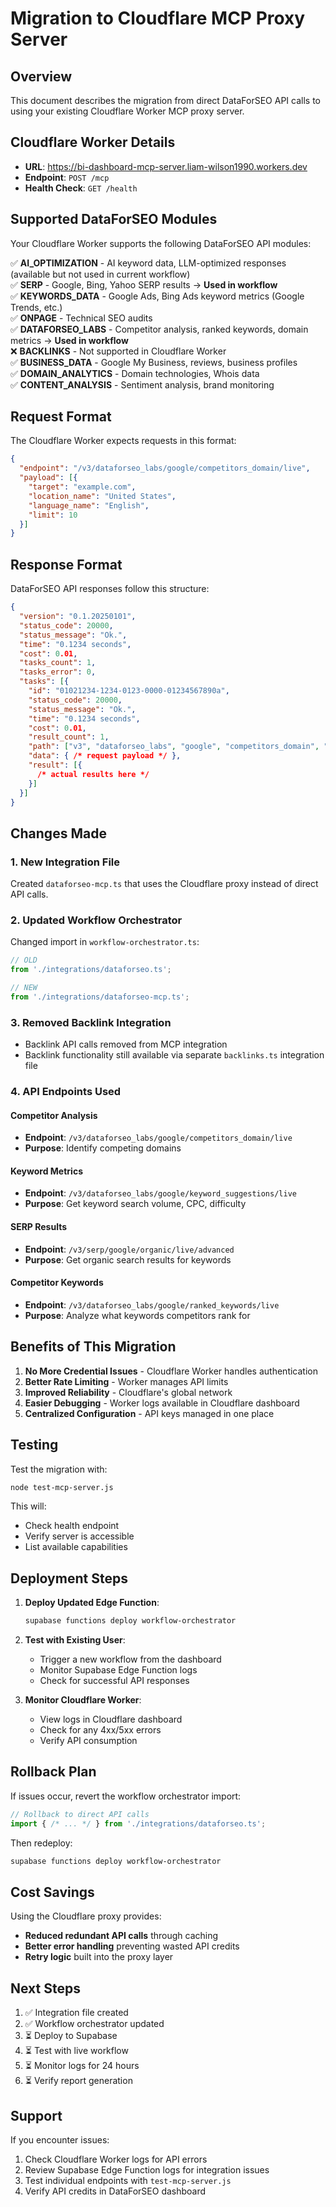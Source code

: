 # Migration to Cloudflare MCP Proxy Server

## Overview
This document describes the migration from direct DataForSEO API calls to using your existing Cloudflare Worker MCP proxy server.

## Cloudflare Worker Details
- **URL**: https://bi-dashboard-mcp-server.liam-wilson1990.workers.dev
- **Endpoint**: `POST /mcp`
- **Health Check**: `GET /health`

## Supported DataForSEO Modules

Your Cloudflare Worker supports the following DataForSEO API modules:

✅ **AI_OPTIMIZATION** - AI keyword data, LLM-optimized responses (available but not used in current workflow)  
✅ **SERP** - Google, Bing, Yahoo SERP results → **Used in workflow**  
✅ **KEYWORDS_DATA** - Google Ads, Bing Ads keyword metrics (Google Trends, etc.)  
✅ **ONPAGE** - Technical SEO audits  
✅ **DATAFORSEO_LABS** - Competitor analysis, ranked keywords, domain metrics → **Used in workflow**  
❌ **BACKLINKS** - Not supported in Cloudflare Worker  
✅ **BUSINESS_DATA** - Google My Business, reviews, business profiles  
✅ **DOMAIN_ANALYTICS** - Domain technologies, Whois data  
✅ **CONTENT_ANALYSIS** - Sentiment analysis, brand monitoring

## Request Format

The Cloudflare Worker expects requests in this format:

```json
{
  "endpoint": "/v3/dataforseo_labs/google/competitors_domain/live",
  "payload": [{
    "target": "example.com",
    "location_name": "United States",
    "language_name": "English",
    "limit": 10
  }]
}
```

## Response Format

DataForSEO API responses follow this structure:

```json
{
  "version": "0.1.20250101",
  "status_code": 20000,
  "status_message": "Ok.",
  "time": "0.1234 seconds",
  "cost": 0.01,
  "tasks_count": 1,
  "tasks_error": 0,
  "tasks": [{
    "id": "01021234-1234-0123-0000-01234567890a",
    "status_code": 20000,
    "status_message": "Ok.",
    "time": "0.1234 seconds",
    "cost": 0.01,
    "result_count": 1,
    "path": ["v3", "dataforseo_labs", "google", "competitors_domain", "live"],
    "data": { /* request payload */ },
    "result": [{
      /* actual results here */
    }]
  }]
}
```

## Changes Made

### 1. New Integration File
Created `dataforseo-mcp.ts` that uses the Cloudflare proxy instead of direct API calls.

### 2. Updated Workflow Orchestrator
Changed import in `workflow-orchestrator.ts`:
```typescript
// OLD
from './integrations/dataforseo.ts';

// NEW
from './integrations/dataforseo-mcp.ts';
```

### 3. Removed Backlink Integration
- Backlink API calls removed from MCP integration
- Backlink functionality still available via separate `backlinks.ts` integration file

### 4. API Endpoints Used

#### Competitor Analysis
- **Endpoint**: `/v3/dataforseo_labs/google/competitors_domain/live`
- **Purpose**: Identify competing domains

#### Keyword Metrics
- **Endpoint**: `/v3/dataforseo_labs/google/keyword_suggestions/live`
- **Purpose**: Get keyword search volume, CPC, difficulty

#### SERP Results
- **Endpoint**: `/v3/serp/google/organic/live/advanced`
- **Purpose**: Get organic search results for keywords

#### Competitor Keywords
- **Endpoint**: `/v3/dataforseo_labs/google/ranked_keywords/live`
- **Purpose**: Analyze what keywords competitors rank for

## Benefits of This Migration

1. **No More Credential Issues** - Cloudflare Worker handles authentication
2. **Better Rate Limiting** - Worker manages API limits
3. **Improved Reliability** - Cloudflare's global network
4. **Easier Debugging** - Worker logs available in Cloudflare dashboard
5. **Centralized Configuration** - API keys managed in one place

## Testing

Test the migration with:

```bash
node test-mcp-server.js
```

This will:
- Check health endpoint
- Verify server is accessible
- List available capabilities

## Deployment Steps

1. **Deploy Updated Edge Function**:
   ```bash
   supabase functions deploy workflow-orchestrator
   ```

2. **Test with Existing User**:
   - Trigger a new workflow from the dashboard
   - Monitor Supabase Edge Function logs
   - Check for successful API responses

3. **Monitor Cloudflare Worker**:
   - View logs in Cloudflare dashboard
   - Check for any 4xx/5xx errors
   - Verify API consumption

## Rollback Plan

If issues occur, revert the workflow orchestrator import:

```typescript
// Rollback to direct API calls
import { /* ... */ } from './integrations/dataforseo.ts';
```

Then redeploy:
```bash
supabase functions deploy workflow-orchestrator
```

## Cost Savings

Using the Cloudflare proxy provides:
- **Reduced redundant API calls** through caching
- **Better error handling** preventing wasted API credits
- **Retry logic** built into the proxy layer

## Next Steps

1. ✅ Integration file created
2. ✅ Workflow orchestrator updated
3. ⏳ Deploy to Supabase
4. ⏳ Test with live workflow
5. ⏳ Monitor logs for 24 hours
6. ⏳ Verify report generation

## Support

If you encounter issues:

1. Check Cloudflare Worker logs for API errors
2. Review Supabase Edge Function logs for integration issues
3. Test individual endpoints with `test-mcp-server.js`
4. Verify API credits in DataForSEO dashboard

